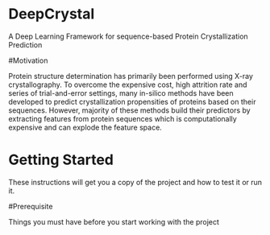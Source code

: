 # DeepCrystal
A Deep Learning Framework for sequence-based Protein Crystallization Prediction

#Motivation

Protein structure determination has primarily been performed using X-ray crystallography. To overcome the expensive cost, high attrition rate and series of trial-and-error settings, many in-silico methods have been developed to predict crystallization propensities of proteins based on their sequences. However, majority of these methods build their predictors by extracting features from protein sequences which is computationally expensive and can explode the feature space.

# Getting Started

These instructions will get you a copy of the project and how to test it or run it.

#Prerequisite

Things you must have before you start working with the project
